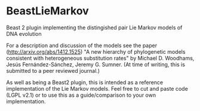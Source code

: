 # BeastLieMarkov
Beast 2 plugin implementing the distingished pair Lie Markov models of DNA evolution

For a description and discussion of the models see the paper (http://arxiv.org/abs/1412.1525) 
"A new hierarchy of phylogenetic models consistent with heterogeneous substitution rates"
by Michael D. Woodhams, Jesús Fernández-Sánchez, Jeremy G. Sumner. (At time of writing, this is 
submitted to a peer reviewed journal.)

As well as being a Beast2 plugin, this is intended as a reference implementation of the Lie Markov models. 
Feel free to cut and paste code (LGPL v2.1) or to use this as a guide/comparison to your own implementation.

